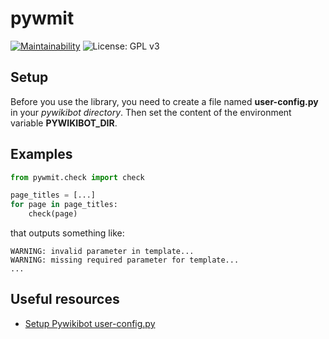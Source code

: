 # pywmit

[![Maintainability](https://api.codeclimate.com/v1/badges/23edcbcbfc0eed7637eb/maintainability)](https://codeclimate.com/github/lrusso96/pywm/maintainability) ![License: GPL v3](https://img.shields.io/badge/License-MIT-blue.svg)

## Setup

Before you use the library, you need to create a file named **user-config.py** in your _pywikibot directory_. Then set the content of the environment variable **PYWIKIBOT_DIR**.

## Examples

```python
from pywmit.check import check

page_titles = [...]
for page in page_titles:
    check(page)
```

that outputs something like:

```
WARNING: invalid parameter in template...
WARNING: missing required parameter for template...
...
```

## Useful resources

- [Setup Pywikibot user-config.py](https://www.mediawiki.org/wiki/Manual:Pywikibot/user-config.py)
